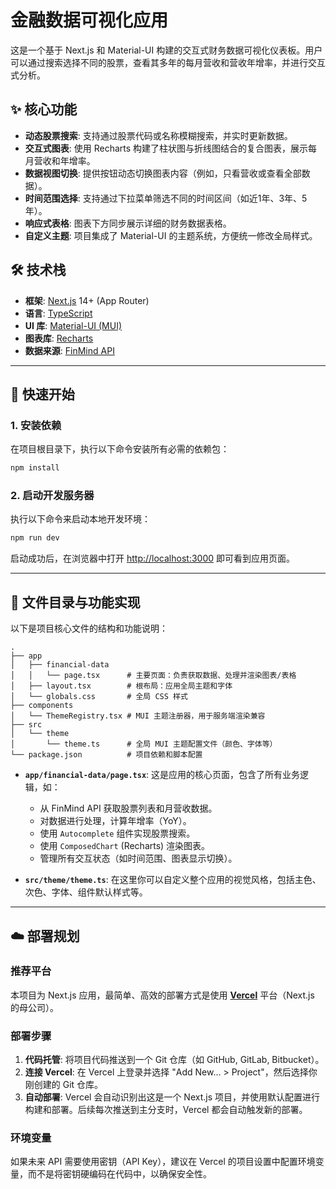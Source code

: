 # 金融数据可视化应用

这是一个基于 Next.js 和 Material-UI 构建的交互式财务数据可视化仪表板。用户可以通过搜索选择不同的股票，查看其多年的每月营收和营收年增率，并进行交互式分析。

## ✨ 核心功能

- **动态股票搜索**: 支持通过股票代码或名称模糊搜索，并实时更新数据。
- **交互式图表**: 使用 Recharts 构建了柱状图与折线图结合的复合图表，展示每月营收和年增率。
- **数据视图切换**: 提供按钮动态切换图表内容（例如，只看营收或查看全部数据）。
- **时间范围选择**: 支持通过下拉菜单筛选不同的时间区间（如近1年、3年、5年）。
- **响应式表格**: 图表下方同步展示详细的财务数据表格。
- **自定义主题**: 项目集成了 Material-UI 的主题系统，方便统一修改全局样式。

## 🛠️ 技术栈

- **框架**: [Next.js](https://nextjs.org/) 14+ (App Router)
- **语言**: [TypeScript](https://www.typescriptlang.org/)
- **UI 库**: [Material-UI (MUI)](https://mui.com/)
- **图表库**: [Recharts](https://recharts.org/)
- **数据来源**: [FinMind API](https://finmindtrade.com/docs/api/v4)

---

## 🚀 快速开始

### 1. 安装依赖

在项目根目录下，执行以下命令安装所有必需的依赖包：
```bash
npm install
```

### 2. 启动开发服务器

执行以下命令来启动本地开发环境：
```bash
npm run dev
```

启动成功后，在浏览器中打开 [http://localhost:3000](http://localhost:3000) 即可看到应用页面。

---

## 📁 文件目录与功能实现

以下是项目核心文件的结构和功能说明：

```
.
├── app
│   ├── financial-data
│   │   └── page.tsx      # 主要页面：负责获取数据、处理并渲染图表/表格
│   ├── layout.tsx        # 根布局：应用全局主题和字体
│   └── globals.css       # 全局 CSS 样式
├── components
│   └── ThemeRegistry.tsx # MUI 主题注册器，用于服务端渲染兼容
├── src
│   └── theme
│       └── theme.ts      # 全局 MUI 主题配置文件（颜色、字体等）
└── package.json          # 项目依赖和脚本配置
```

- **`app/financial-data/page.tsx`**: 这是应用的核心页面，包含了所有业务逻辑，如：
  -  从 FinMind API 获取股票列表和月营收数据。
  -  对数据进行处理，计算年增率（YoY）。
  -  使用 `Autocomplete` 组件实现股票搜索。
  -  使用 `ComposedChart` (Recharts) 渲染图表。
  -  管理所有交互状态（如时间范围、图表显示切换）。

- **`src/theme/theme.ts`**: 在这里你可以自定义整个应用的视觉风格，包括主色、次色、字体、组件默认样式等。

---

## ☁️ 部署规划

### 推荐平台

本项目为 Next.js 应用，最简单、高效的部署方式是使用 **[Vercel](https://vercel.com/)** 平台（Next.js 的母公司）。

### 部署步骤

1.  **代码托管**: 将项目代码推送到一个 Git 仓库（如 GitHub, GitLab, Bitbucket）。
2.  **连接 Vercel**: 在 Vercel 上登录并选择 "Add New... > Project"，然后选择你刚创建的 Git 仓库。
3.  **自动部署**: Vercel 会自动识别出这是一个 Next.js 项目，并使用默认配置进行构建和部署。后续每次推送到主分支时，Vercel 都会自动触发新的部署。

### 环境变量

如果未来 API 需要使用密钥（API Key），建议在 Vercel 的项目设置中配置环境变量，而不是将密钥硬编码在代码中，以确保安全性。

